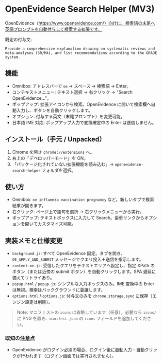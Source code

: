 # OpenEvidence Search Helper (MV3)

OpenEvidence（https://www.openevidence.com/）向けに、検索語の末尾へ英語プロンプトを自動付与して検索する拡張です。

既定の付与文:

```
Provide a comprehensive explanation drawing on systematic reviews and meta-analyses (SR/MA), and list recommendations according to the GRADE system.
```

## 機能
- Omnibox: アドレスバーで `oe` → スペース → 検索語 → Enter。
- コンテキストメニュー: テキスト選択 → 右クリック → "Search OpenEvidence…"。
- ポップアップ: 拡張アイコンから検索。OpenEvidence に開いて検索欄へ自動入力し、ボタンを自動クリックします。
- オプション: 付与する英文（末尾プロンプト）を変更可能。
- 日本語 IME 対応: ポップアップ入力で変換確定中の Enter は送信しません。

## インストール（手元 / Unpacked）
1. Chrome を開き `chrome://extensions` へ。
2. 右上の「デベロッパーモード」を ON。
3. 「パッケージ化されていない拡張機能を読み込む」→ `openevidence-search-helper` フォルダを選択。

## 使い方
- Omnibox: `oe influenza vaccination pregnancy` など。新しいタブで検索結果が開きます。
- 右クリック: ページ上で語句を選択 → 右クリックメニューから実行。
- ポップアップ: テキストボックスに入力して Search。歯車リンクからオプションを開いてカスタマイズ可能。

## 実装メモと仕様変更
- `background.js`: すべて OpenEvidence 固定。タブを開き、`OE_APPLY_AND_SUBMIT` メッセージでクエリ投入＋送信を指示します。
- `content-oe.js`: 受信したクエリをテキストエリアへ設定し、指定 XPath のボタン（または近傍の submit ボタン）を自動クリックします。SPA 遅延に備えてリトライあり。
- `popup.html` / `popup.js`: シンプルな入力ボックスのみ。IME 変換中の Enter は無視。検索はバックグラウンドに委譲します。
- `options.html` / `options.js`: 付与文のみを `chrome.storage.sync` に保存（エンジン設定は削除）。

> Note: マニフェストの `icons` は省略しています（任意）。必要なら `icons/` に PNG を置き、`manifest.json` の `icons` フィールドを追加してください。

### 既知の注意点
- OpenEvidence がログイン必須の場合、ログイン後に自動入力・自動クリックが行われます（ログイン画面では実行されません）。
